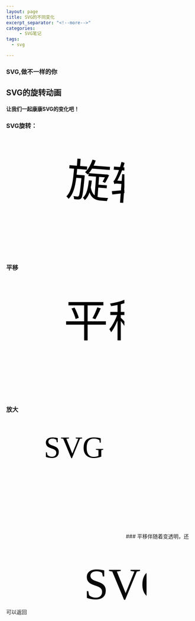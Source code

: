 ```yaml
---
layout: page
title: SVG的不同变化
excerpt_separator: "<!--more-->"
categories:
     - SVG笔记
tags:
  - svg

---
```

### SVG,做不一样的你
<!--more-->
## SVG的旋转动画
#### 让我们一起康康SVG的变化吧！

<!--more-->

### SVG旋转：
<svg width="320" height="320" xmlns="http://www.w3.org/2000/svg">
  <g> 
    <text font-family="microsoft yahei" font-size="120" y="160" x="160">旋转</text>
    <animateTransform attributeName="transform" begin="0s" dur="10s" type="rotate" from="0 160 160" to="360 160 160" repeatCount="indefinite"/>
  </g>
</svg>

### 平移
<svg width="320" height="320" xmlns="http://www.w3.org/2000/svg">
  <g> 
    <text font-family="microsoft yahei" font-size="120" y="160" x="160">
    平移
      <animate attributeName="x" from="160" to="60" begin="0s" dur="3s" repeatCount="indefinite" />
    </text>
  </g>
</svg>

### 放大
<svg width="320" height="320" xmlns="http://www.w3.org/2000/svg">
  <g> 
    <text font-family="microsoft yahei" font-size="80" y="100" x="100">SVG</text>
    <animateTransform attributeName="transform" begin="0s" dur="3s"  type="scale" from="1" to="1.5" repeatCount="indefinite"/>
	<animate attributeName="x" values="160;40;160" dur="3s" repeatCount="indefinite" />
  </g>
</svg>
### 平移伴随着变透明，还可以返回
<svg width="320" height="200" xmlns="http://www.w3.org/2000/svg">
    <text font-family="microsoft yahei" font-size="120" y="160" x="160">SVG
        <animate attributeName="x" from="160" to="60" begin="0s" dur="3s" repeatCount="indefinite" />
        <animate attributeName="opacity" from="1" to="0" begin="0s" dur="3s" repeatCount="indefinite" />
		<animate attributeName="x" values="160;40;160" dur="3s" repeatCount="indefinite" />
    </text>
</svg>
